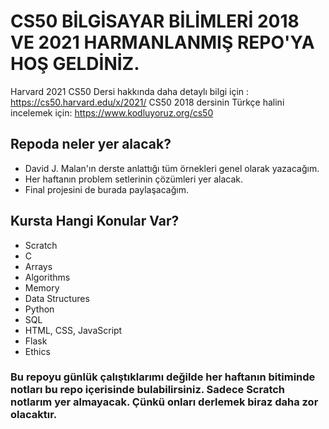 # CS50 BİLGİSAYAR BİLİMLERİ 2018 VE 2021 HARMANLANMIŞ REPO'YA HOŞ GELDİNİZ.
Harvard 2021 CS50 Dersi hakkında daha detaylı bilgi için : https://cs50.harvard.edu/x/2021/ 
CS50 2018 dersinin Türkçe halini incelemek için: https://www.kodluyoruz.org/cs50
## Repoda neler yer alacak?
* David J. Malan'ın derste anlattığı tüm örnekleri genel olarak yazacağım.
* Her haftanın problem setlerinin çözümleri yer alacak.
* Final projesini de burada paylaşacağım.
## Kursta Hangi Konular Var?
* Scratch
* C
* Arrays
* Algorithms
* Memory
* Data Structures
* Python
* SQL
* HTML, CSS, JavaScript
* Flask 
* Ethics
### Bu repoyu günlük çalıştıklarımı değilde her haftanın bitiminde notları bu repo içerisinde bulabilirsiniz. Sadece Scratch notlarım yer almayacak. Çünkü onları derlemek biraz daha zor olacaktır.
